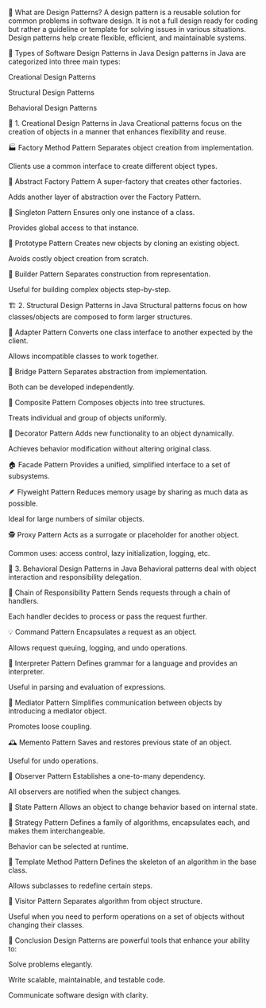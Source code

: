 🎯 What are Design Patterns?
A design pattern is a reusable solution for common problems in software design.
It is not a full design ready for coding but rather a guideline or template for solving issues in various situations.
Design patterns help create flexible, efficient, and maintainable systems.

🧱 Types of Software Design Patterns in Java
Design patterns in Java are categorized into three main types:

Creational Design Patterns

Structural Design Patterns

Behavioral Design Patterns

🔨 1. Creational Design Patterns in Java
Creational patterns focus on the creation of objects in a manner that enhances flexibility and reuse.

🏭 Factory Method Pattern
Separates object creation from implementation.

Clients use a common interface to create different object types.

🧰 Abstract Factory Pattern
A super-factory that creates other factories.

Adds another layer of abstraction over the Factory Pattern.

👤 Singleton Pattern
Ensures only one instance of a class.

Provides global access to that instance.

🧬 Prototype Pattern
Creates new objects by cloning an existing object.

Avoids costly object creation from scratch.

🧱 Builder Pattern
Separates construction from representation.

Useful for building complex objects step-by-step.

🏗️ 2. Structural Design Patterns in Java
Structural patterns focus on how classes/objects are composed to form larger structures.

🔌 Adapter Pattern
Converts one class interface to another expected by the client.

Allows incompatible classes to work together.

🌉 Bridge Pattern
Separates abstraction from implementation.

Both can be developed independently.

🌲 Composite Pattern
Composes objects into tree structures.

Treats individual and group of objects uniformly.

🎨 Decorator Pattern
Adds new functionality to an object dynamically.

Achieves behavior modification without altering original class.

🏠 Facade Pattern
Provides a unified, simplified interface to a set of subsystems.

🪶 Flyweight Pattern
Reduces memory usage by sharing as much data as possible.

Ideal for large numbers of similar objects.

🕵️ Proxy Pattern
Acts as a surrogate or placeholder for another object.

Common uses: access control, lazy initialization, logging, etc.

🧠 3. Behavioral Design Patterns in Java
Behavioral patterns deal with object interaction and responsibility delegation.

🔗 Chain of Responsibility Pattern
Sends requests through a chain of handlers.

Each handler decides to process or pass the request further.

💡 Command Pattern
Encapsulates a request as an object.

Allows request queuing, logging, and undo operations.

🧾 Interpreter Pattern
Defines grammar for a language and provides an interpreter.

Useful in parsing and evaluation of expressions.

🧭 Mediator Pattern
Simplifies communication between objects by introducing a mediator object.

Promotes loose coupling.

🕰️ Memento Pattern
Saves and restores previous state of an object.

Useful for undo operations.

👀 Observer Pattern
Establishes a one-to-many dependency.

All observers are notified when the subject changes.

🔁 State Pattern
Allows an object to change behavior based on internal state.

🧠 Strategy Pattern
Defines a family of algorithms, encapsulates each, and makes them interchangeable.

Behavior can be selected at runtime.

🧬 Template Method Pattern
Defines the skeleton of an algorithm in the base class.

Allows subclasses to redefine certain steps.

🧳 Visitor Pattern
Separates algorithm from object structure.

Useful when you need to perform operations on a set of objects without changing their classes.

📌 Conclusion
Design Patterns are powerful tools that enhance your ability to:

Solve problems elegantly.

Write scalable, maintainable, and testable code.

Communicate software design with clarity.
